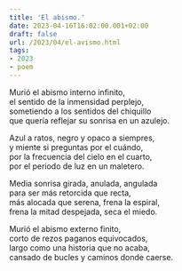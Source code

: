 ```yaml
---
title: 'El abismo.'
date: 2023-04-16T16:02:00.001+02:00
draft: false
url: /2023/04/el-avismo.html
tags: 
- 2023
- poem
---
```


Murió el abismo interno infinito,  
el sentido de la inmensidad perplejo,  
sometiendo a los sentidos del chiquillo  
que quería reflejar su sonrisa en un azulejo.  

Azul a ratos, negro y opaco a siempres,  
y miente si preguntas por el cuándo,  
por la frecuencia del cielo en el cuarto,  
por el periodo de luz en un maletero.  

Media sonrisa girada, anulada, angulada  
para ser más retorcida que recta,  
más alocada que serena, frena la espiral,  
frena la mitad despejada, seca el miedo.  

Murió el abismo externo finito,  
corto de rezos paganos equivocados,  
largo como una historia que no acaba,  
cansado de bucles y caminos donde caerse.  